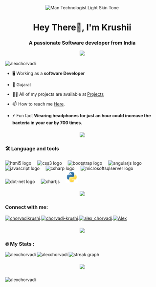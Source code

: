 
<div align="center">
  <img src="https://raw.githubusercontent.com/Tarikul-Islam-Anik/Animated-Fluent-Emojis/master/Emojis/People%20with%20professions/Man%20Technologist%20Light%20Skin%20Tone.png" alt="Man Technologist Light Skin Tone" height="150" />
</div>

<h1 align="center">Hey There👋, I'm Krushii</h1>
<h3 align="center">A passionate Software developer from India</h3>
<div align="center">
  <img height="1" src="https://user-images.githubusercontent.com/74038190/212284115-f47cd8ff-2ffb-4b04-b5bf-4d1c14c0247f.gif"  />
</div>

<p align="left"> <img src="https://komarev.com/ghpvc/?username=alexchorvadi&label=Profile%20views&color=0e75b6&style=flat" alt="alexchorvadi" /> </p>

- 🖥️ Working as a **software Developer**

- 📌 Gujarat

- 👨‍💻 All of my projects are available at [Projects](Projects)

- 📫 How to reach me [Here](chorvadikrushi01@gmail.com).

- ⚡ Fun fact **Wearing headphones for just an hour could increase the bacteria in your ear by 700 times**.

###
<div align="center">
  <img height="1" src="https://user-images.githubusercontent.com/74038190/212284115-f47cd8ff-2ffb-4b04-b5bf-4d1c14c0247f.gif"  />
</div>
<h3 align="left">🛠 Language and tools</h3>

###

<div align="left">
  <img src="https://cdn.jsdelivr.net/gh/devicons/devicon/icons/html5/html5-original.svg" height="40" alt="html5 logo"  />
  <img width="12" />
  <img src="https://cdn.jsdelivr.net/gh/devicons/devicon/icons/css3/css3-original.svg" height="40" alt="css3 logo"  />
  <img width="12" />
  <img src="https://cdn.jsdelivr.net/gh/devicons/devicon/icons/bootstrap/bootstrap-original.svg" height="40" alt="bootstrap logo"  />
  <img width="12" />
  <img src="https://cdn.jsdelivr.net/gh/devicons/devicon/icons/angularjs/angularjs-original.svg" height="40" alt="angularjs logo"  />
  <img width="12" />
  <img src="https://cdn.jsdelivr.net/gh/devicons/devicon/icons/javascript/javascript-original.svg" height="40" alt="javascript logo"  />
  <img width="12" />
  <img src="https://cdn.jsdelivr.net/gh/devicons/devicon/icons/csharp/csharp-original.svg" height="40" alt="csharp logo"  />
  <img width="12" />
  <img src="https://cdn.jsdelivr.net/gh/devicons/devicon/icons/microsoftsqlserver/microsoftsqlserver-plain.svg" height="40" alt="microsoftsqlserver logo"  />
  <img width="12" />
  <img src="https://cdn.jsdelivr.net/gh/devicons/devicon/icons/dot-net/dot-net-original.svg" height="40" alt="dot-net logo"  />
  <img width="12" />
  <img src="https://www.chartjs.org/media/logo-title.svg" height="40" alt="chartjs"  />
  <img width="12" />
  <img src="https://raw.githubusercontent.com/devicons/devicon/master/icons/python/python-original.svg" height="40" alt="Python"  />
</div>

###
<div align="center">
  <img height="1" src="https://user-images.githubusercontent.com/74038190/212284115-f47cd8ff-2ffb-4b04-b5bf-4d1c14c0247f.gif"  />
</div>
<h3 align="left">Connect with me:</h3>
<p align="left">
  <a href="https://twitter.com/chorvadikrushi" target="blank">
    <img align="center" src="https://raw.githubusercontent.com/rahuldkjain/github-profile-readme-generator/master/src/images/icons/Social/twitter.svg" alt="chorvadikrushi" height="30" width="40" />
  </a>
  <a href="https://linkedin.com/in/chorvadi-krushi" target="blank">
    <img align="center" src="https://raw.githubusercontent.com/rahuldkjain/github-profile-readme-generator/master/src/images/icons/Social/linked-in-alt.svg" alt="chorvadi-krushi" height="30" width="40" />
  </a>
  <a href="https://instagram.com/alex_chorvadi" target="blank">
    <img align="center" src="https://raw.githubusercontent.com/rahuldkjain/github-profile-readme-generator/master/src/images/icons/Social/instagram.svg" alt="alex_chorvadi" height="30" width="40" />
  </a>
  <a href="https://discord.gg/8369" target="blank">
    <img align="center" src="https://raw.githubusercontent.com/rahuldkjain/github-profile-readme-generator/master/src/images/icons/Social/discord.svg" alt="Alex" height="30" width="40" />
  </a>
</p>


###
<div align="center">
  <img height="1" src="https://user-images.githubusercontent.com/74038190/212284115-f47cd8ff-2ffb-4b04-b5bf-4d1c14c0247f.gif"  />
</div>
<h3 align="left">🔥   My Stats :</h3>

<div align="left">

  <img src="https://github-readme-stats.vercel.app/api/top-langs?username=alexchorvadi&show_icons=true&locale=en&layout=compact&theme=dark&hide_border=false&border_radius=5&order=3" height="220" alt="alexchorvadi" />

  <img src="https://github-readme-stats.vercel.app/api?username=alexchorvadi&show_icons=true&locale=en&theme=dark&hide_border=false&border_radius=5&order=3" height="220" alt="alexchorvadi" />

  <img src="https://streak-stats.demolab.com?user=AlexChorvadi&locale=en&mode=daily&theme=dark&hide_border=false&border_radius=5&order=3" height="220" alt="streak graph"  />
</div>

###
<div align="center">
  <img height="1" src="https://user-images.githubusercontent.com/74038190/212284115-f47cd8ff-2ffb-4b04-b5bf-4d1c14c0247f.gif"  />
</div>
<h3 align="left"></h3>
<div align="left">
    <img src="https://github-profile-trophy.vercel.app/?username=alexchorvadi" alt="alexchorvadi" />
</div>
